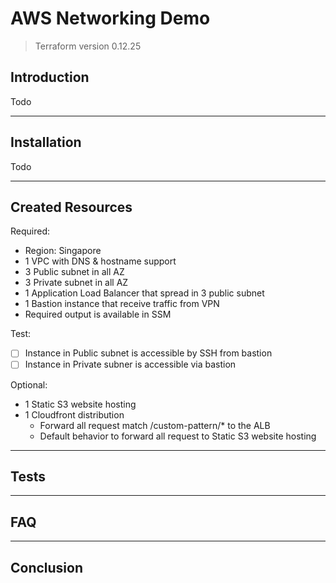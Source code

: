 # AWS Networking Demo

> Terraform version 0.12.25

## Introduction

Todo

---

## Installation

Todo

---

## Created Resources

Required:
- Region: Singapore
- 1 VPC with DNS & hostname support
- 3 Public subnet in all AZ
- 3 Private subnet in all AZ
- 1 Application Load Balancer that spread in 3 public subnet
- 1 Bastion instance that receive traffic from VPN
- Required output is available in SSM

Test:
- [ ] Instance in Public subnet is accessible by SSH from bastion
- [ ] Instance in Private subner is accessible via bastion

Optional:
- 1 Static S3 website hosting
- 1 Cloudfront distribution
    - Forward all request match /custom-pattern/* to the ALB
    - Default behavior to forward all request to Static S3 website hosting

---

## Tests

---

## FAQ

---

## Conclusion